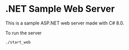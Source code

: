 # .NET Sample Web Server

This is a sample ASP.NET web server made with C# 8.0.

To run the server
```bash
./start_web
```